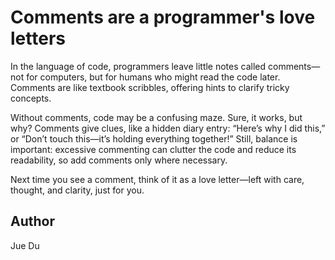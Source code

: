 # Comments are a programmer's love letters
In the language of code, programmers leave little notes called comments—not for computers, but for humans who might read the code later.  Comments are like textbook scribbles, offering hints to clarify tricky concepts. 

Without comments, code may be a confusing maze. Sure, it works, but why? Comments give clues, like a hidden diary entry: “Here’s why I did this,” or “Don’t touch this—it’s holding everything together!” Still, balance is important: excessive commenting can clutter the code and reduce its readability, so add comments only where necessary. 

Next time you see a comment, think of it as a love letter—left with care, thought, and clarity, just for you.

## Author

Jue Du
